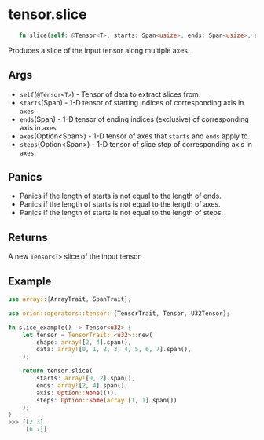 # tensor.slice

```rust 
   fn slice(self: @Tensor<T>, starts: Span<usize>, ends: Span<usize>, axes: Option<Span<usize>>, steps: Option<Span<usize>>) -> Tensor<usize>;
```

Produces a slice of the input tensor along multiple axes.

## Args

* `self`(`@Tensor<T>`) - Tensor of data to extract slices from.
* `starts`(Span<usize>) - 1-D tensor of starting indices of corresponding axis in `axes`
* `ends`(Span<usize>) - 1-D tensor of ending indices (exclusive) of corresponding axis in `axes`
* `axes`(Option<Span<usize>>) - 1-D tensor of axes that `starts` and `ends` apply to. 
* `steps`(Option<Span<usize>>) - 1-D tensor of slice step of corresponding axis in `axes`.    

## Panics

* Panics if the length of starts is not equal to the length of ends.
* Panics if the length of starts is not equal to the length of axes.
* Panics if the length of starts is not equal to the length of steps.

## Returns 

A new `Tensor<T>` slice of the input tensor.

## Example

```rust
use array::{ArrayTrait, SpanTrait};

use orion::operators::tensor::{TensorTrait, Tensor, U32Tensor};

fn slice_example() -> Tensor<u32> {
    let tensor = TensorTrait::<u32>::new(
        shape: array![2, 4].span(), 
        data: array![0, 1, 2, 3, 4, 5, 6, 7].span(), 
    );

    return tensor.slice(
        starts: array![0, 2].span(), 
        ends: array![2, 4].span(), 
        axis: Option::None(()), 
        steps: Option::Some(array![1, 1].span())
    );
}
>>> [[2 3]
     [6 7]]
```
